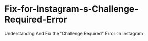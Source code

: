 # Fix-for-Instagram-s-Challenge-Required-Error
Understanding And Fix the "Challenge Required" Error on Instagram
